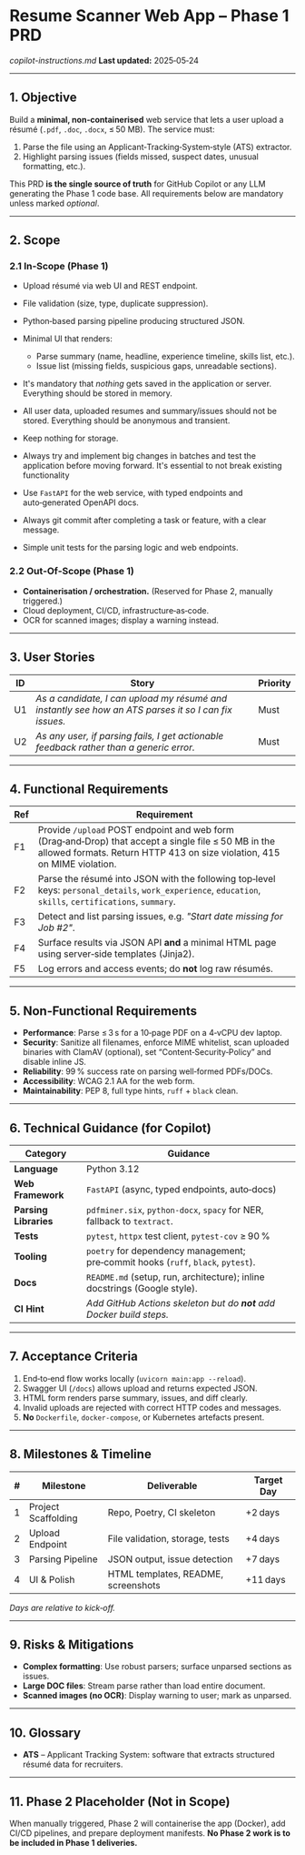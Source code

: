# Resume Scanner Web App – Phase 1 PRD

*copilot-instructions.md*
**Last updated:** 2025‑05‑24

---

## 1. Objective

Build a **minimal, non‑containerised** web service that lets a user upload a résumé (`.pdf`, `.doc`, `.docx`, ≤ 50 MB). The service must:

1. Parse the file using an Applicant‑Tracking‑System‑style (ATS) extractor.
2. Highlight parsing issues (fields missed, suspect dates, unusual formatting, etc.).

This PRD **is the single source of truth** for GitHub Copilot or any LLM generating the Phase 1 code base. All requirements below are mandatory unless marked *optional*.

---

## 2. Scope

### 2.1 In‑Scope (Phase 1)

* Upload résumé via web UI and REST endpoint.
* File validation (size, type, duplicate suppression).
* Python‑based parsing pipeline producing structured JSON.
* Minimal UI that renders:

  * Parse summary (name, headline, experience timeline, skills list, etc.).
  * Issue list (missing fields, suspicious gaps, unreadable sections).
* It's mandatory that *nothing* gets saved in the application or server. Everything should be stored in memory.
* All user data, uploaded resumes and summary/issues should not be stored. Everything should be anonymous and transient.
* Keep nothing for storage.
* Always try and implement big changes in batches and test the application before moving forward. It's essential to not break existing functionality
* Use `FastAPI` for the web service, with typed endpoints and auto‑generated OpenAPI docs.
* Always git commit after completing a task or feature, with a clear message.
* Simple unit tests for the parsing logic and web endpoints.

### 2.2 Out‑Of‑Scope (Phase 1)

* **Containerisation / orchestration.** (Reserved for Phase 2, manually triggered.)
* Cloud deployment, CI/CD, infrastructure‑as‑code.
* OCR for scanned images; display a warning instead.

---

## 3. User Stories

| ID | Story                                                                                                     | Priority |
| -- | --------------------------------------------------------------------------------------------------------- | -------- |
| U1 | *As a candidate, I can upload my résumé and instantly see how an ATS parses it so I can fix issues.*      | Must     |
| U2 | *As any user, if parsing fails, I get actionable feedback rather than a generic error.*                   | Must     |

---

## 4. Functional Requirements

| Ref | Requirement                                                                                                                                                                      |
| --- | -------------------------------------------------------------------------------------------------------------------------------------------------------------------------------- |
| F1  | Provide `/upload` POST endpoint and web form (Drag‑and‑Drop) that accept a single file ≤ 50 MB in the allowed formats. Return HTTP 413 on size violation, 415 on MIME violation. |                               |
| F2  | Parse the résumé into JSON with the following top‑level keys: `personal_details`, `work_experience`, `education`, `skills`, `certifications`, `summary`.                         |
| F3  | Detect and list parsing issues, e.g. *"Start date missing for Job #2"*.                                                                                                          |
| F4  | Surface results via JSON API **and** a minimal HTML page using server‑side templates (Jinja2).                                                                                   |
| F5  | Log errors and access events; do **not** log raw résumés.                                                                                                                        |

---

## 5. Non‑Functional Requirements

* **Performance**: Parse ≤ 3 s for a 10‑page PDF on a 4‑vCPU dev laptop.
* **Security**: Sanitize all filenames, enforce MIME whitelist, scan uploaded binaries with ClamAV (optional), set “Content‑Security‑Policy” and disable inline JS.
* **Reliability**: 99 % success rate on parsing well‑formed PDFs/DOCs.
* **Accessibility**: WCAG 2.1 AA for the web form.
* **Maintainability**: PEP 8, full type hints, `ruff` + `black` clean.

---

## 6. Technical Guidance (for Copilot)

| Category              | Guidance                                                                          |
| --------------------- | --------------------------------------------------------------------------------- |
| **Language**          | Python 3.12                                                                       |
| **Web Framework**     | `FastAPI` (async, typed endpoints, auto‑docs)                                     |
| **Parsing Libraries** | `pdfminer.six`, `python-docx`, `spacy` for NER, fallback to `textract`.           |
| **Tests**             | `pytest`, `httpx` test client, `pytest-cov` ≥ 90 %                                |
| **Tooling**           | `poetry` for dependency management; pre‑commit hooks (`ruff`, `black`, `pytest`). |
| **Docs**              | `README.md` (setup, run, architecture); inline docstrings (Google style).         |
| **CI Hint**           | *Add GitHub Actions skeleton but do **not** add Docker build steps.*              |

---

## 7. Acceptance Criteria

1. End‑to‑end flow works locally (`uvicorn main:app --reload`).
2. Swagger UI (`/docs`) allows upload and returns expected JSON.
3. HTML form renders parse summary, issues, and diff clearly.
4. Invalid uploads are rejected with correct HTTP codes and messages.
5. **No** `Dockerfile`, `docker‑compose`, or Kubernetes artefacts present.

---

## 8. Milestones & Timeline

| # | Milestone           | Deliverable                         | Target Day |
| - | ------------------- | ----------------------------------- | ---------- |
| 1 | Project Scaffolding | Repo, Poetry, CI skeleton           | +2 days    |
| 2 | Upload Endpoint     | File validation, storage, tests     | +4 days    |
| 3 | Parsing Pipeline    | JSON output, issue detection        | +7 days    |
| 4 | UI & Polish         | HTML templates, README, screenshots | +11 days   |

*Days are relative to kick‑off.*

---

## 9. Risks & Mitigations

* **Complex formatting**: Use robust parsers; surface unparsed sections as issues.
* **Large DOC files**: Stream parse rather than load entire document.
* **Scanned images (no OCR)**: Display warning to user; mark as unparsed.

---

## 10. Glossary

* **ATS** – Applicant Tracking System: software that extracts structured résumé data for recruiters.  

---

## 11. Phase 2 Placeholder (Not in Scope)

When manually triggered, Phase 2 will containerise the app (Docker), add CI/CD pipelines, and prepare deployment manifests. **No Phase 2 work is to be included in Phase 1 deliveries.**
